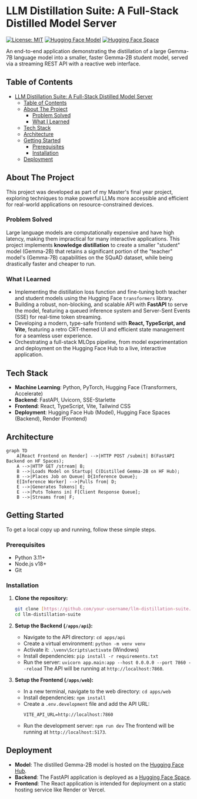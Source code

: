 # LLM Distillation Suite: A Full-Stack Distilled Model Server

[![License: MIT](https://img.shields.io/badge/License-MIT-yellow.svg)](https://opensource.org/licenses/MIT)
[![Hugging Face Model](https://img.shields.io/badge/%F0%9F%A4%97%20Model-Gemma--2B--SQuAD-blue)](https://huggingface.co/im-utkarsh/distilled-gemma-squad-model)
[![Hugging Face Space](https://img.shields.io/badge/%F0%9F%A4%97%20HF%20Space-API%20Demo-blue)](https://huggingface.co/spaces/im-utkarsh/distilled-gemma-squad)

An end-to-end application demonstrating the distillation of a large Gemma-7B language model into a smaller, faster Gemma-2B student model, served via a streaming REST API with a reactive web interface.



## Table of Contents

- [LLM Distillation Suite: A Full-Stack Distilled Model Server](#llm-distillation-suite-a-full-stack-distilled-model-server)
	- [Table of Contents](#table-of-contents)
	- [About The Project](#about-the-project)
		- [Problem Solved](#problem-solved)
		- [What I Learned](#what-i-learned)
	- [Tech Stack](#tech-stack)
	- [Architecture](#architecture)
	- [Getting Started](#getting-started)
		- [Prerequisites](#prerequisites)
		- [Installation](#installation)
	- [Deployment](#deployment)

## About The Project

This project was developed as part of my Master's final year project, exploring techniques to make powerful LLMs more accessible and efficient for real-world applications on resource-constrained devices.

### Problem Solved

Large language models are computationally expensive and have high latency, making them impractical for many interactive applications. This project implements **knowledge distillation** to create a smaller "student" model (Gemma-2B) that retains a significant portion of the "teacher" model's (Gemma-7B) capabilities on the SQuAD dataset, while being drastically faster and cheaper to run.

### What I Learned

-   Implementing the distillation loss function and fine-tuning both teacher and student models using the Hugging Face `transformers` library.
-   Building a robust, non-blocking, and scalable API with **FastAPI** to serve the model, featuring a queued inference system and Server-Sent Events (SSE) for real-time token streaming.
-   Developing a modern, type-safe frontend with **React, TypeScript, and Vite**, featuring a retro CRT-themed UI and efficient state management for a seamless user experience.
-   Orchestrating a full-stack MLOps pipeline, from model experimentation and deployment on the Hugging Face Hub to a live, interactive application.

## Tech Stack

-   **Machine Learning**: Python, PyTorch, Hugging Face (Transformers, Accelerate)
-   **Backend**: FastAPI, Uvicorn, SSE-Starlette
-   **Frontend**: React, TypeScript, Vite, Tailwind CSS
-   **Deployment**: Hugging Face Hub (Model), Hugging Face Spaces (Backend), Render (Frontend)

## Architecture

```mermaid
graph TD
    A[React Frontend on Render] -->|HTTP POST /submit| B(FastAPI Backend on HF Spaces);
    A -->|HTTP GET /stream| B;
    B -->|Loads Model on Startup| C(Distilled Gemma-2B on HF Hub);
    B -->|Places Job on Queue| D{Inference Queue};
    E[Inference Worker] -->|Pulls from| D;
    E -->|Generates Tokens| E;
    E -->|Puts Tokens in| F[Client Response Queue];
    B -->|Streams from| F;
```

## Getting Started

To get a local copy up and running, follow these simple steps.

### Prerequisites

-   Python 3.11+
-   Node.js v18+
-   Git

### Installation

1.  **Clone the repository:**
    ```sh
    git clone [https://github.com/your-username/llm-distillation-suite.git](https://github.com/your-username/llm-distillation-suite.git)
    cd llm-distillation-suite
    ```
2.  **Setup the Backend (`/apps/api`):**
    - Navigate to the API directory: `cd apps/api`
    - Create a virtual environment: `python -m venv venv`
    - Activate it: `.\venv\Scripts\activate` (Windows)
    - Install dependencies: `pip install -r requirements.txt`
    - Run the server: `uvicorn app.main:app --host 0.0.0.0 --port 7860 --reload`
    The API will be running at `http://localhost:7860`.

3.  **Setup the Frontend (`/apps/web`):**
    - In a new terminal, navigate to the web directory: `cd apps/web`
    - Install dependencies: `npm install`
    - Create a `.env.development` file and add the API URL:
      ```
      VITE_API_URL=http://localhost:7860
      ```
    - Run the development server: `npm run dev`
    The frontend will be running at `http://localhost:5173`.

## Deployment

-   **Model**: The distilled Gemma-2B model is hosted on the [Hugging Face Hub](https://huggingface.co/im-utkarsh/distilled-gemma-squad-model).
-   **Backend**: The FastAPI application is deployed as a [Hugging Face Space](https://huggingface.co/spaces/im-utkarsh/distilled-gemma-squad).
-   **Frontend**: The React application is intended for deployment on a static hosting service like Render or Vercel.